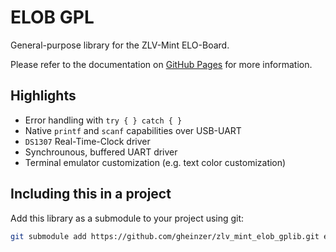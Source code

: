 # ELOB GPL
General-purpose library for the ZLV-Mint ELO-Board.

Please refer to the documentation on [GitHub Pages](https://gheinzer.github.io/zlv_mint_elob_gplib/index.html) for more information.

## Highlights
- Error handling with `try { } catch { }`
- Native `printf` and `scanf` capabilities over USB-UART
- `DS1307` Real-Time-Clock driver
- Synchrounous, buffered UART driver
- Terminal emulator customization (e.g. text color customization)

## Including this in a project
Add this library as a submodule to your project using git:

```sh
git submodule add https://github.com/gheinzer/zlv_mint_elob_gplib.git elob_gplib
```